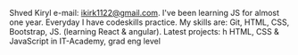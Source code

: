 Shved Kiryl
e-mail: ikirk1122@gmail.com.
I've been learning JS for almost one year. Everyday I have codeskills practice.
My skills are: Git, HTML, CSS, Bootstrap, JS. (learning React & angular).
Latest projects: 
h HTML, CSS & JavaScript in IT-Academy, 
grad
eng level
